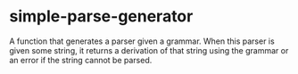 simple-parse-generator
======================

A function that generates a parser given a grammar. When this parser is given some string, it returns a derivation of that string using the grammar or an error if the string cannot be parsed.